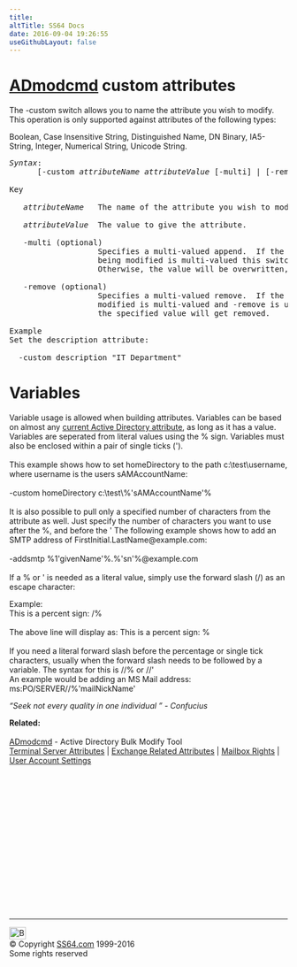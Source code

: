 ```yaml
---
title:
altTitle: SS64 Docs
date: 2016-09-04 19:26:55
useGithubLayout: false
---
```

<!-- #BeginLibraryItem "/Library/head_nt.lbi" --><!-- #EndLibraryItem --><h1><a href="admodcmd.html">ADmodcmd</a> custom attributes </h1> 
<p>The -custom switch allows you to name the attribute you wish to modify.  This
operation is only supported against attributes of the following types:<br>

Boolean, 
Case Insensitive String, 
Distinguished Name, 
DN Binary, 
IA5-String, 
Integer, 
Numerical String, 
Unicode String.</p>
<pre><i>Syntax</i>: 
      [-custom <i>attributeName attributeValue</i> [-multi] | [-remove] ]

Key

   <i>attributeName</i>   The name of the attribute you wish to modify.

   <i>attributeValue</i>  The value to give the attribute.

   -multi (optional)
                   Specifies a multi-valued append.  If the attribute
                   being modified is multi-valued this switch needs to be used.
                   Otherwise, the value will be overwritten, not appended.

   -remove (optional)
                   Specifies a multi-valued remove.  If the attribute being
                   modified is multi-valued and -remove is used, then only
                   the specified value will get removed.

Example 
Set the description attribute:

  -custom description "IT Department"</pre>
<h1>Variables</h1>
<p>Variable usage is allowed when building attributes.  Variables can be based on almost any <a href="../vb/syntax-userinfo.html">current Active Directory attribute</a>, as long as it has a value.  Variables are seperated from literal values using the <span class="code">%</span> sign. 
Variables must also be enclosed within a pair of single ticks (<span class="code">'</span>).<br>
<br>
This example shows how to set homeDirectory to the path c:\test\username, where username is the users sAMAccountName:<br>
<br>
<span class="code">-custom homeDirectory c:\test\%'sAMAccountName'%</span><br>
<br>
It is also possible to pull only a specified number of characters from the attribute as well.  Just specify the number of characters you want to use after the %, and before the <span class="code">'</span>  The following example shows how to add 
an SMTP address of FirstInitial.LastName@example.com:<br>
<span class="code"><br>
-addsmtp %1'givenName'%.%'sn'%@example.com</span><br>
<br>
If a % or ' is needed as a literal value, simply use the forward slash (/)
as an escape character:</p>
<p>Example:<br>
<span class="code">This is a percent sign: /%</span><br>
<br>
The above line will display as:  <span class="code">This is a percent sign: %</span><br>
<br>
If you need a literal forward slash before the
percentage or single tick characters, usually when the forward slash
needs to be followed by a variable.  The syntax for this is<span class="code"> //%</span> or<span class="code"> //'</span><br>
An example would be adding an MS Mail address:<br>
<span class="code">ms:PO/SERVER//%'mailNickName'</span></p>
<p class="quote"><i>“Seek not every quality in one individual ” - Confucius</i></p>
<p><b>Related:</b><br>
<br><a href="admodcmd.html">ADmodcmd</a> - Active Directory Bulk Modify Tool<br>
<a href="admodcmd-ts.html">Terminal Server Attributes</a> | <a href="admodcmd-ex.html">Exchange Related Attributes</a> | <a href="admodcmd-mail.html">Mailbox Rights</a> | <a href="admodcmd-user.html">User Account Settings</a></p><!-- #BeginLibraryItem "/Library/foot_nt.lbi" --><p>
<!-- windows300 -->
<ins class="adsbygoogle" style="display:inline-block;width:300px;height:250px" data-ad-client="ca-pub-6140977852749469" data-ad-slot="7649547908"></ins>
<script>
(adsbygoogle = window.adsbygoogle || []).push({});
</script></p>
<hr>
<div id="bl" class="footer"><a href="admodcmd-custom.html#"><img src="../images/top.png" width="30" height="22" alt="Back to the Top"></a></div>
<div id="br" class="footer, tagline">© Copyright <a href="../index.html">SS64.com</a> 1999-2016<br>
Some rights reserved</div><!-- #EndLibraryItem -->

